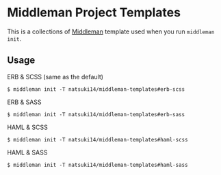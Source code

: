 # Middleman Project Templates

This is a collections of [Middleman] template used when you run `middleman init`.

## Usage

ERB & SCSS (same as the default)

	$ middleman init -T natsuki14/middleman-templates#erb-scss

ERB & SASS

	$ middleman init -T natsuki14/middleman-templates#erb-sass

HAML & SCSS

	$ middleman init -T natsuki14/middleman-templates#haml-scss

HAML & SASS

	$ middleman init -T natsuki14/middleman-templates#haml-sass

[Middleman]: https://middlemanapp.com/
